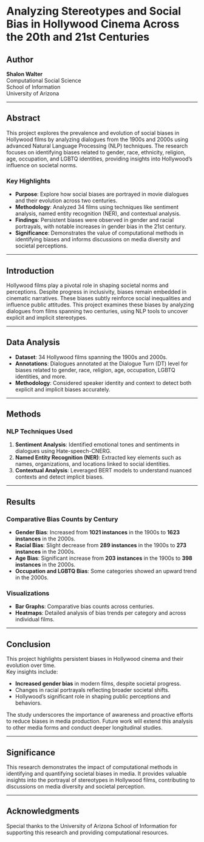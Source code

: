 # Analyzing Stereotypes and Social Bias in Hollywood Cinema Across the 20th and 21st Centuries

## Author
**Shalon Walter**  
Computational Social Science  
School of Information  
University of Arizona  

---

## Abstract

This project explores the prevalence and evolution of social biases in Hollywood films by analyzing dialogues from the 1900s and 2000s using advanced Natural Language Processing (NLP) techniques. The research focuses on identifying biases related to gender, race, ethnicity, religion, age, occupation, and LGBTQ identities, providing insights into Hollywood’s influence on societal norms.

### Key Highlights  
- **Purpose**: Explore how social biases are portrayed in movie dialogues and their evolution across two centuries.  
- **Methodology**: Analyzed 34 films using techniques like sentiment analysis, named entity recognition (NER), and contextual analysis.  
- **Findings**: Persistent biases were observed in gender and racial portrayals, with notable increases in gender bias in the 21st century.  
- **Significance**: Demonstrates the value of computational methods in identifying biases and informs discussions on media diversity and societal perceptions.

---

## Introduction

Hollywood films play a pivotal role in shaping societal norms and perceptions. Despite progress in inclusivity, biases remain embedded in cinematic narratives. These biases subtly reinforce social inequalities and influence public attitudes. This project examines these biases by analyzing dialogues from films spanning two centuries, using NLP tools to uncover explicit and implicit stereotypes.

---

## Data Analysis

- **Dataset**: 34 Hollywood films spanning the 1900s and 2000s.  
- **Annotations**: Dialogues annotated at the Dialogue Turn (DT) level for biases related to gender, race, religion, age, occupation, LGBTQ identities, and more.  
- **Methodology**: Considered speaker identity and context to detect both explicit and implicit biases accurately.

---

## Methods

### NLP Techniques Used
1. **Sentiment Analysis**: Identified emotional tones and sentiments in dialogues using Hate-speech-CNERG.  
2. **Named Entity Recognition (NER)**: Extracted key elements such as names, organizations, and locations linked to social identities.  
3. **Contextual Analysis**: Leveraged BERT models to understand nuanced contexts and detect implicit biases.  

---

## Results

### Comparative Bias Counts by Century
- **Gender Bias**: Increased from **1021 instances** in the 1900s to **1623 instances** in the 2000s.  
- **Racial Bias**: Slight decrease from **289 instances** in the 1900s to **273 instances** in the 2000s.  
- **Age Bias**: Significant increase from **203 instances** in the 1900s to **398 instances** in the 2000s.  
- **Occupation and LGBTQ Bias**: Some categories showed an upward trend in the 2000s.  

### Visualizations  
- **Bar Graphs**: Comparative bias counts across centuries.  
- **Heatmaps**: Detailed analysis of bias trends per category and across individual films.  

---

## Conclusion

This project highlights persistent biases in Hollywood cinema and their evolution over time.  
Key insights include:  
- **Increased gender bias** in modern films, despite societal progress.  
- Changes in racial portrayals reflecting broader societal shifts.  
- Hollywood’s significant role in shaping public perceptions and behaviors.  

The study underscores the importance of awareness and proactive efforts to reduce biases in media production. Future work will extend this analysis to other media forms and conduct deeper longitudinal studies.

---

## Significance

This research demonstrates the impact of computational methods in identifying and quantifying societal biases in media. It provides valuable insights into the portrayal of stereotypes in Hollywood films, contributing to discussions on media diversity and societal perception.

---

## Acknowledgments

Special thanks to the University of Arizona School of Information for supporting this research and providing computational resources.
